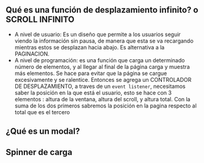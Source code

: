 ## Qué es una función de desplazamiento infinito? o SCROLL INFINITO
- A nivel de usuario: Es un diseño que permite a los usuarios seguir viendo la información sin pausa, 
de manera que esta se va recargando mientras estos se desplazan hacia abajo. Es alternativa a la PAGINACION.
- A nivel de programación: es una función que carga un determinado número de elementos, y al llegar al final de la página 
carga y muestra más elementos. Se hace para evitar que la página se cargue excesivamente y se ralentice.
Entonces se agrega un CONTROLADOR DE DESPLAZAMIENTO, a traves de un `event listener`, necesitamos saber la posición en la que está el usuario, 
esto se hace con 3 elementos : altura de la ventana, altura del scroll, y altura total. 
Con la suma de los dos primeros sabremos la posición en la pagina respecto al total que es el tercero

## ¿Qué es un modal?

## Spinner de carga

